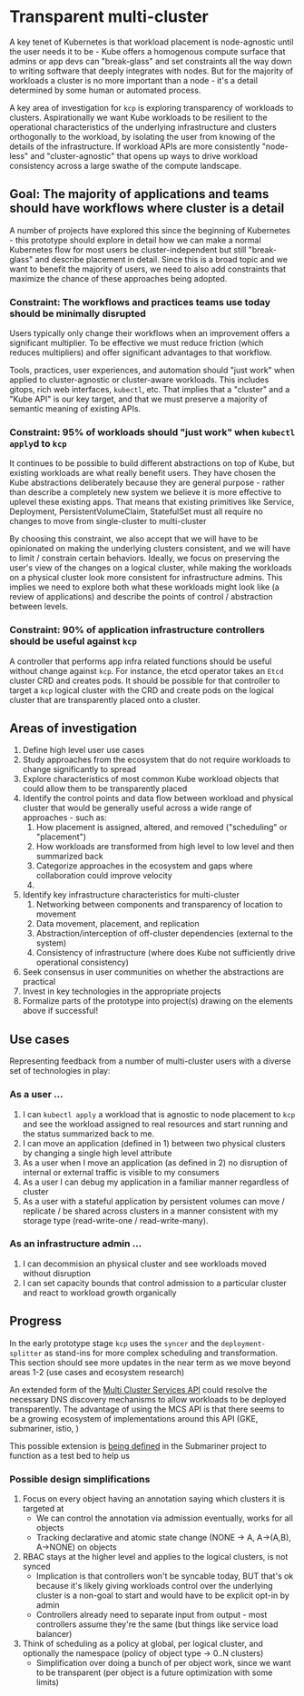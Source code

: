 # Transparent multi-cluster

A key tenet of Kubernetes is that workload placement is node-agnostic until the user needs it to be - Kube offers a homogenous compute surface that admins or app devs can "break-glass" and set constraints all the way down to writing software that deeply integrates with nodes. But for the majority of workloads a cluster is no more important than a node - it's a detail determined by some human or automated process.

A key area of investigation for `kcp` is exploring transparency of workloads to clusters. Aspirationally we want Kube workloads to be resilient to the operational characteristics of the underlying infrastructure and clusters orthogonally to the workload, by isolating the user from knowing of the details of the infrastructure. If workload APIs are more consistently "node-less" and "cluster-agnostic" that opens up ways to drive workload consistency across a large swathe of the compute landscape.

## Goal: The majority of applications and teams should have workflows where cluster is a detail

A number of projects have explored this since the beginning of Kubernetes - this prototype should explore in detail how we can make a normal Kubernetes flow for most users be cluster-independent but still "break-glass" and describe placement in detail. Since this is a broad topic and we want to benefit the majority of users, we need to also add constraints that maximize the chance of these approaches being adopted.

### Constraint: The workflows and practices teams use today should be minimally disrupted

Users typically only change their workflows when an improvement offers a significant multiplier. To be effective we must reduce friction (which reduces multipliers) and offer significant advantages to that workflow.

Tools, practices, user experiences, and automation should "just work" when applied to cluster-agnostic or cluster-aware workloads. This includes gitops, rich web interfaces, `kubectl`, etc. That implies that a "cluster" and a "Kube API" is our key target, and that we must preserve a majority of semantic meaning of existing APIs.

### Constraint: 95% of workloads should "just work" when `kubectl apply`d to `kcp`
 
It continues to be possible to build different abstractions on top of Kube, but existing workloads are what really benefit users. They have chosen the Kube abstractions deliberately because they are general purpose - rather than describe a completely new system we believe it is more effective to uplevel these existing apps.  That means that existing primitives like Service, Deployment, PersistentVolumeClaim, StatefulSet must all require no changes to move from single-cluster to multi-cluster

By choosing this constraint, we also accept that we will have to be opinionated on making the underlying clusters consistent, and we will have to limit / constrain certain behaviors. Ideally, we focus on preserving the user's view of the changes on a logical cluster, while making the workloads on a physical cluster look more consistent for infrastructure admins. This implies we need to explore both what these workloads might look like (a review of applications) and describe the points of control / abstraction between levels.

### Constraint: 90% of application infrastructure controllers should be useful against `kcp`

A controller that performs app infra related functions should be useful without change against `kcp`. For instance, the etcd operator takes an `Etcd` cluster CRD and creates pods. It should be possible for that controller to target a `kcp` logical cluster with the CRD and create pods on the logical cluster that are transparently placed onto a cluster.


## Areas of investigation

1. Define high level user use cases
2. Study approaches from the ecosystem that do not require workloads to change significantly to spread
3. Explore characteristics of most common Kube workload objects that could allow them to be transparently placed
4. Identify the control points and data flow between workload and physical cluster that would be generally useful across a wide range of approaches - such as:
    1. How placement is assigned, altered, and removed ("scheduling" or "placement")
    2. How workloads are transformed from high level to low level and then summarized back
    3. Categorize approaches in the ecosystem and gaps where collaboration could improve velocity
    4. 
5. Identify key infrastructure characteristics for multi-cluster
    1. Networking between components and transparency of location to movement
    2. Data movement, placement, and replication
    3. Abstraction/interception of off-cluster dependencies (external to the system)
    4. Consistency of infrastructure (where does Kube not sufficiently drive operational consistency)
6. Seek consensus in user communities on whether the abstractions are practical
7. Invest in key technologies in the appropriate projects
8. Formalize parts of the prototype into project(s) drawing on the elements above if successful!


## Use cases

Representing feedback from a number of multi-cluster users with a diverse set of technologies in play:

### As a user ...

1. I can `kubectl apply` a workload that is agnostic to node placement to `kcp` and see the workload assigned to real resources and start running and the status summarized back to me.
2. I can move an application (defined in 1) between two physical clusters by changing a single high level attribute
3. As a user when I move an application (as defined in 2) no disruption of internal or external traffic is visible to my consumers
4. As a user I can debug my application in a familiar manner regardless of cluster
5. As a user with a stateful application by persistent volumes can move / replicate / be shared across clusters in a manner consistent with my storage type (read-write-one / read-write-many).

### As an infrastructure admin ...

1. I can decommision an physical cluster and see workloads moved without disruption
2. I can set capacity bounds that control admission to a particular cluster and react to workload growth organically


## Progress

In the early prototype stage `kcp` uses the `syncer` and the `deployment-splitter` as stand-ins for more complex scheduling and transformation. This section should see more updates in the near term as we move beyond areas 1-2 (use cases and ecosystem research)

An extended form of the [Multi Cluster Services API]() could resolve the necessary DNS discovery mechanisms to allow
workloads to be deployed transparently. The advantage of using the MCS API is that there seems to be
a growing ecosystem of implementations around this API (GKE, submariner, istio, )

This possible extension is [being defined](https://github.com/submariner-io/enhancements/pull/33/files)
in the Submariner project to function as a test bed to help us 



### Possible design simplifications

1. Focus on every object having an annotation saying which clusters it is targeted at
   * We can control the annotation via admission eventually, works for all objects
   * Tracking declarative and atomic state change (NONE -> A, A->(A,B), A->NONE) on
     objects
2. RBAC stays at the higher level and applies to the logical clusters, is not synced
   * Implication is that controllers won't be syncable today, BUT that's ok because it's likely giving workloads control over the underlying cluster is a non-goal to start and would have to be explicit opt-in by admin
   * Controllers already need to separate input from output - most controllers assume they're the same (but things like service load balancer)
3. Think of scheduling as a policy at global, per logical cluster, and optionally the namespace (policy of object type -> 0..N clusters)
   * Simplification over doing a bunch of per object work, since we want to be transparent (per object is a future optimization with some limits)